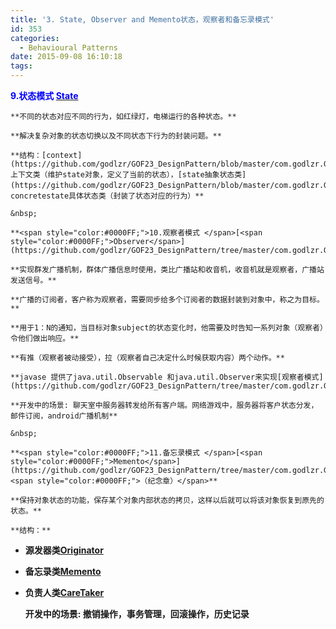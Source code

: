 ```yaml
---
title: '3. State, Observer and Memento状态，观察者和备忘录模式'
id: 353
categories:
  - Behavioural Patterns
date: 2015-09-08 16:10:18
tags:
---
```


**<span style="color:#0000FF;">9.状态模式 </span>[<span style="color:#0000FF;">State</span>](https://github.com/godlzr/GOF23_DesignPattern/tree/master/com.godlzr.GOF23.behavioural/state)**

	**不同的状态对应不同的行为，如红绿灯，电梯运行的各种状态。**

	**解决复杂对象的状态切换以及不同状态下行为的封装问题。**

	**结构：[context](https://github.com/godlzr/GOF23_DesignPattern/blob/master/com.godlzr.GOF23.behavioural/state/Context.java)上下文类（维护state对象，定义了当前的状态），[state抽象状态类](https://github.com/godlzr/GOF23_DesignPattern/blob/master/com.godlzr.GOF23.behavioural/state/State.java)，concretestate具体状态类（封装了状态对应的行为）**

	&nbsp;

	**<span style="color:#0000FF;">10.观察者模式 </span>[<span style="color:#0000FF;">Observer</span>](https://github.com/godlzr/GOF23_DesignPattern/tree/master/com.godlzr.GOF23.behavioural/observer)**

	**实现群发广播机制，群体广播信息时使用，类比广播站和收音机，收音机就是观察者，广播站发送信号。**

	**广播的订阅者，客户称为观察者，需要同步给多个订阅者的数据封装到对象中，称之为目标。**

	**用于1：N的通知，当目标对象subject的状态变化时，他需要及时告知一系列对象（观察者）令他们做出响应。**

	**有推（观察者被动接受），拉（观察者自己决定什么时候获取内容）两个动作。**

	**javase 提供了java.util.Observable 和java.util.Observer来实现[观察者模式](https://github.com/godlzr/GOF23_DesignPattern/tree/master/com.godlzr.GOF23.behavioural/javaseObserver)**

	**开发中的场景: 聊天室中服务器转发给所有客户端。网络游戏中，服务器将客户状态分发，邮件订阅，android广播机制**

	&nbsp;

	**<span style="color:#0000FF;">11.备忘录模式 </span>[<span style="color:#0000FF;">Memento</span>](https://github.com/godlzr/GOF23_DesignPattern/tree/master/com.godlzr.GOF23.behavioural/memento)<span style="color:#0000FF;">（纪念章）</span>**

	**保持对象状态的功能，保存某个对象内部状态的拷贝，这样以后就可以将该对象恢复到原先的状态。**

	**结构：**

*   **源发器类[Originator](https://github.com/godlzr/GOF23_DesignPattern/blob/master/com.godlzr.GOF23.behavioural/memento/EmpMemento.java)**

*   **备忘录类[Memento](https://github.com/godlzr/GOF23_DesignPattern/blob/master/com.godlzr.GOF23.behavioural/memento/Emp.java)**

*   **负责人类[CareTaker](https://github.com/godlzr/GOF23_DesignPattern/blob/master/com.godlzr.GOF23.behavioural/memento/CareTaker.java)**

	**开发中的场景: 撤销操作，事务管理，回滚操作，历史记录**
